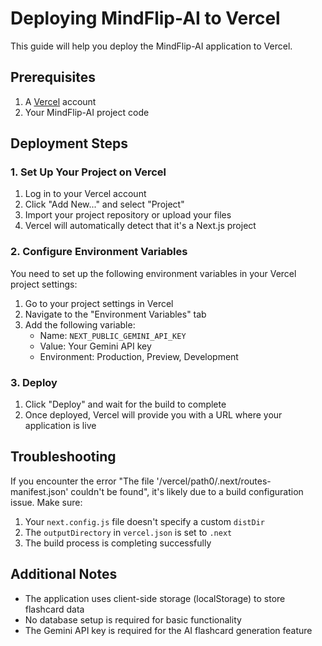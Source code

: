 # Deploying MindFlip-AI to Vercel

This guide will help you deploy the MindFlip-AI application to Vercel.

## Prerequisites

1. A [Vercel](https://vercel.com) account
2. Your MindFlip-AI project code

## Deployment Steps

### 1. Set Up Your Project on Vercel

1. Log in to your Vercel account
2. Click "Add New..." and select "Project"
3. Import your project repository or upload your files
4. Vercel will automatically detect that it's a Next.js project

### 2. Configure Environment Variables

You need to set up the following environment variables in your Vercel project settings:

1. Go to your project settings in Vercel
2. Navigate to the "Environment Variables" tab
3. Add the following variable:
   - Name: `NEXT_PUBLIC_GEMINI_API_KEY`
   - Value: Your Gemini API key
   - Environment: Production, Preview, Development

### 3. Deploy

1. Click "Deploy" and wait for the build to complete
2. Once deployed, Vercel will provide you with a URL where your application is live

## Troubleshooting

If you encounter the error "The file '/vercel/path0/.next/routes-manifest.json' couldn't be found", it's likely due to a build configuration issue. Make sure:

1. Your `next.config.js` file doesn't specify a custom `distDir`
2. The `outputDirectory` in `vercel.json` is set to `.next`
3. The build process is completing successfully

## Additional Notes

- The application uses client-side storage (localStorage) to store flashcard data
- No database setup is required for basic functionality
- The Gemini API key is required for the AI flashcard generation feature
